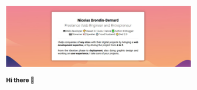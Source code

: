 
![Cover](https://github.com/NicolasBrondin/NicolasBrondin/blob/master/img/cover.jpg)

### Hi there 👋

<!--
**ymoussayacouba/ymoussayacouba** is a ✨ _special_ ✨ repository because its `README.md` (this file) appears on your GitHub profile.

Here are some ideas to get you started:

- 🔭 I’m currently working on ...
- 🌱 I’m currently learning ...
- 👯 I’m looking to collaborate on ...
- 🤔 I’m looking for help with ...
- 💬 Ask me about ...
- 📫 How to reach me: ...
- 😄 Pronouns: ...
- ⚡ Fun fact: ...
-->

